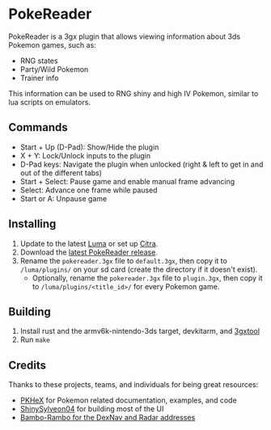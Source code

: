 # PokeReader

PokeReader is a 3gx plugin that allows viewing information about 3ds Pokemon games, such as:

- RNG states
- Party/Wild Pokemon
- Trainer info

This information can be used to RNG shiny and high IV Pokemon, similar to lua scripts on emulators.

## Commands
- Start + Up (D-Pad): Show/Hide the plugin
- X + Y: Lock/Unlock inputs to the plugin
- D-Pad keys: Navigate the plugin when unlocked (right & left to get in and out of the different tabs)
- Start + Select: Pause game and enable manual frame advancing
- Select: Advance one frame while paused
- Start or A: Unpause game

## Installing

1. Update to the latest [Luma](https://github.com/LumaTeam/Luma3DS/releases) or set up [Citra](https://github.com/citra-emu/citra).
1. Download the [latest PokeReader release](https://github.com/zaksabeast/PokeReader/releases/latest).
1. Rename the `pokereader.3gx` file to `default.3gx`, then copy it to `/luma/plugins/` on your sd card (create the directory if it doesn't exist).
   - Optionally, rename the `pokereader.3gx` file to `plugin.3gx`, then copy it to `/luma/plugins/<title_id>/` for every Pokemon game.

## Building

1. Install rust and the armv6k-nintendo-3ds target, devkitarm, and [3gxtool](https://gitlab.com/thepixellizeross/3gxtool)
1. Run `make`

## Credits

Thanks to these projects, teams, and individuals for being great resources:

- [PKHeX](https://github.com/kwsch/PKHeX/) for Pokemon related documentation, examples, and code
- [ShinySylveon04](https://github.com/ShinySylveon04/) for building most of the UI
- [Bambo-Rambo for the DexNav and Radar addresses](https://github.com/Bambo-Rambo/TinyFinder/blob/99917164b43bf79bd7432b271cced7a4d62b8431/Subforms/NTR/NtrClient.cs#L319-L326)
